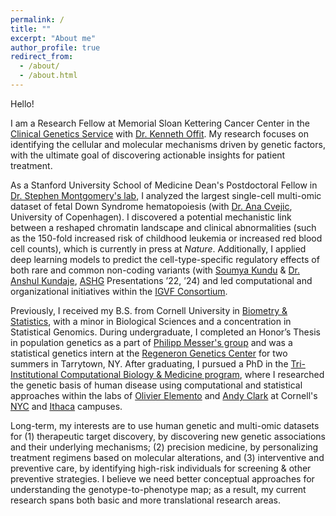 ```yaml
---
permalink: /
title: ""
excerpt: "About me"
author_profile: true
redirect_from: 
  - /about/
  - /about.html
---
```


Hello!

I am a Research Fellow at Memorial Sloan Kettering Cancer Center in the [Clinical Genetics Service](https://www.mskcc.org/cancer-care/risk-assessment-screening/genetic-counseling-and-testing) with [Dr. Kenneth Offit](https://www.mskcc.org/cancer-care/doctors/kenneth-offit). My research focuses on identifying the cellular and molecular mechanisms driven by genetic factors, with the ultimate goal of discovering actionable insights for patient treatment.

As a Stanford University School of Medicine Dean's Postdoctoral Fellow in [Dr. Stephen Montgomery's lab](https://smontgomlab.github.io/index.html), I analyzed the largest single-cell multi-omic dataset of fetal Down Syndrome hematopoiesis (with [Dr. Ana Cvejic](https://www.bric.ku.dk/research-groups/Research/cvejic-group/), University of Copenhagen). I discovered a potential mechanistic link between a reshaped chromatin landscape and clinical abnormalities (such as the 150-fold increased risk of childhood leukemia or increased red blood cell counts), which is currently in press at *Nature*. Additionally, I applied deep learning models to predict the cell-type-specific regulatory effects of both rare and common non-coding variants (with [Soumya Kundu](https://www.linkedin.com/in/soumya-kundu/) & [Dr. Anshul Kundaje](https://kundajelab.stanford.edu/), [ASHG](https://www.ashg.org/meetings/) Presentations ’22, ’24) and led computational and organizational initiatives within the [IGVF Consortium](https://www.genome.gov/news/news-release/NIH-providing-185-million-dollars-for-research-to-advance-understanding-of-how-human-genome-functions).

Previously, I received my B.S. from Cornell University in [Biometry & Statistics](https://cals.cornell.edu/education/degrees-programs/biometry-statistics-major-and-minor), with a minor in Biological Sciences and a concentration in Statistical Genomics. During undergraduate, I completed an Honor’s Thesis in population genetics as a part of [Philipp Messer's group](https://messerlab.org/) and was a statistical genetics intern at the [Regeneron Genetics Center](https://www.regeneron.com/genetics-center) for two summers in Tarrytown, NY. After graduating, I pursued a PhD in the [Tri-Institutional Computational Biology & Medicine program](https://compbio.triiprograms.org/), where I researched the genetic basis of human disease using computational and statistical approaches within the labs of [Olivier Elemento](https://elementolab.weill.cornell.edu/) and [Andy Clark](https://blogs.cornell.edu/andyclarklab/) at Cornell's [NYC](https://eipm.weill.cornell.edu/) and [Ithaca](https://cb.cornell.edu/) campuses.

Long-term, my interests are to use human genetic and multi-omic datasets for (1) therapeutic target discovery, by discovering new genetic associations and their underlying mechanisms; (2) precision medicine, by personalizing treatment regimens based on molecular alterations, and (3) interventive and preventive care, by identifying high-risk individuals for screening & other preventive strategies. I believe we need better conceptual approaches for understanding the genotype-to-phenotype map; as a result, my current research spans both basic and more translational research areas.
